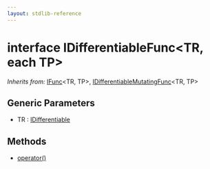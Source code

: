 ```yaml
---
layout: stdlib-reference
---
```


# interface IDifferentiableFunc\<TR, each TP\>

*Inherits from:* [IFunc](/stdlib-reference/interfaces/IFunc/index)\<TR, TP\>, [IDifferentiableMutatingFunc](/stdlib-reference/interfaces/IDifferentiableMutatingFunc/index)\<TR, TP\>

## Generic Parameters

* TR : [IDifferentiable](/stdlib-reference/interfaces/IDifferentiable/index)

## Methods

* [operator\(\)](/stdlib-reference/interfaces/IDifferentiableFunc/operatorx28x29)

